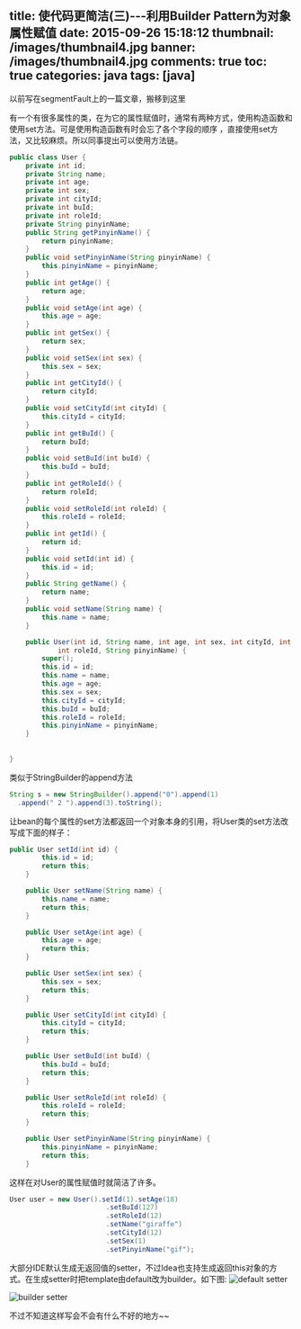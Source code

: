 title: 使代码更简洁(三)---利用Builder Pattern为对象属性赋值
date: 2015-09-26 15:18:12
thumbnail: /images/thumbnail4.jpg
banner: /images/thumbnail4.jpg
comments: true
toc: true
categories: java
tags: [java]
---

以前写在segmentFault上的一篇文章，搬移到这里

有一个有很多属性的类，在为它的属性赋值时，通常有两种方式，使用构造函数和使用set方法。可是使用构造函数有时会忘了各个字段的顺序 ，直接使用set方法，又比较麻烦。所以同事提出可以使用方法链。
<!-- more -->

```java
public class User {
	private int id;
	private String name;
	private int age;
	private int sex;
	private int cityId;
	private int buId;
	private int roleId;
	private String pinyinName;
	public String getPinyinName() {
		return pinyinName;
	}
	public void setPinyinName(String pinyinName) {
		this.pinyinName = pinyinName;
	}
	public int getAge() {
		return age;
	}
	public void setAge(int age) {
		this.age = age;
	}
	public int getSex() {
		return sex;
	}
	public void setSex(int sex) {
		this.sex = sex;
	}
	public int getCityId() {
		return cityId;
	}
	public void setCityId(int cityId) {
		this.cityId = cityId;
	}
	public int getBuId() {
		return buId;
	}
	public void setBuId(int buId) {
		this.buId = buId;
	}
	public int getRoleId() {
		return roleId;
	}
	public void setRoleId(int roleId) {
		this.roleId = roleId;
	}
	public int getId() {
		return id;
	}
	public void setId(int id) {
		this.id = id;
	}
	public String getName() {
		return name;
	}
	public void setName(String name) {
		this.name = name;
	}

	public User(int id, String name, int age, int sex, int cityId, int buId,
			int roleId, String pinyinName) {
		super();
		this.id = id;
		this.name = name;
		this.age = age;
		this.sex = sex;
		this.cityId = cityId;
		this.buId = buId;
		this.roleId = roleId;
		this.pinyinName = pinyinName;
	}
	
	
}

```
类似于StringBuilder的append方法

```java
String s = new StringBuilder().append("0").append(1)
  .append(" 2 ").append(3).toString();
```
让bean的每个属性的set方法都返回一个对象本身的引用，将User类的set方法改写成下面的样子：

```java
public User setId(int id) {
		this.id = id;
		return this;
	}

	public User setName(String name) {
		this.name = name;
		return this;
	}

	public User setAge(int age) {
		this.age = age;
		return this;
	}

	public User setSex(int sex) {
		this.sex = sex;
		return this;
	}

	public User setCityId(int cityId) {
		this.cityId = cityId;
		return this;
	}

	public User setBuId(int buId) {
		this.buId = buId;
		return this;
	}

	public User setRoleId(int roleId) {
		this.roleId = roleId;
		return this;
	}

	public User setPinyinName(String pinyinName) {
		this.pinyinName = pinyinName;
		return this;
	}
```
这样在对User的属性赋值时就简洁了许多。

```java
User user = new User().setId(1).setAge(18)
						.setBuId(127)
						.setRoleId(12)
						.setName("giraffe")
						.setCityId(12)
						.setSex(1)
						.setPinyinName("gif");		
```
大部分IDE默认生成无返回值的setter，不过Idea也支持生成返回this对象的方式。在生成setter时把template由default改为builder。如下图:
![default setter](/images/setter1.jpg)

![builder setter](/images/setter2.jpg)



不过不知道这样写会不会有什么不好的地方~~
